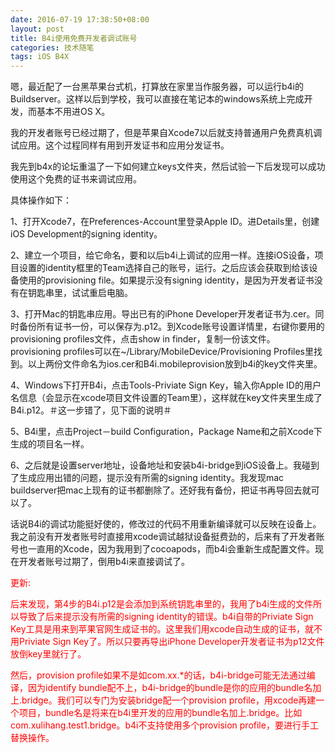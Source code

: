 ```yaml
---
date: 2016-07-19 17:38:50+08:00
layout: post
title: B4i使用免费开发者调试账号
categories: 技术随笔
tags: iOS B4X
---
```

 
嗯，最近配了一台黑苹果台式机，打算放在家里当作服务器，可以运行b4i的Buildserver。这样以后到学校，我可以直接在笔记本的windows系统上完成开发，而基本不用进OS X。

我的开发者账号已经过期了，但是苹果自Xcode7以后就支持普通用户免费真机调试应用。这个过程同样有用到开发证书和应用分发证书。

我先到b4x的论坛重温了一下如何建立keys文件夹，然后试验一下后发现可以成功使用这个免费的证书来调试应用。

具体操作如下：

1、打开Xcode7，在Preferences-Account里登录Apple ID。进Details里，创建iOS Development的signing identity。

2、建立一个项目，给它命名，要和以后b4i上调试的应用一样。连接iOS设备，项目设置的identity框里的Team选择自己的账号，运行。之后应该会获取到给该设备使用的provisioning file。如果提示没有signing identity，是因为开发者证书没有在钥匙串里，试试重启电脑。

3、打开Mac的钥匙串应用。导出已有的iPhone Developer开发者证书为.cer。同时备份所有证书一份，可以保存为.p12。到Xcode账号设置详情里，右键你要用的provisioning profiles文件，点击show in finder，复制一份该文件。provisioning profiles可以在~/Library/MobileDevice/Provisioning Profiles里找到。以上两份文件命名为ios.cer和B4i.mobileprovision放到b4i的key文件夹里。

4、Windows下打开B4i，点击Tools-Priviate Sign Key，输入你Apple ID的用户名信息（会显示在xcode项目文件设置的Team里），这样就在key文件夹里生成了B4i.p12。＃这一步错了，见下面的说明＃

5、B4i里，点击Project－build Configuration，Package Name和之前Xcode下生成的项目名一样。

6、之后就是设置server地址，设备地址和安装b4i-bridge到iOS设备上。我碰到了生成应用出错的问题，提示没有所需的signing identity。我发现mac buildserver把mac上现有的证书都删除了。还好我有备份，把证书再导回去就可以了。

话说B4i的调试功能挺好使的，修改过的代码不用重新编译就可以反映在设备上。我之前没有开发者账号时直接用xcode调试越狱设备挺费劲的，后来有了开发者账号也一直用的Xcode，因为我用到了cocoapods，而b4i会重新生成配置文件。现在开发者账号过期了，倒用b4i来直接调试了。

<p style="color:red;"> 更新:</p>

<p style="color:red;"> 后来发现，第4步的B4i.p12是会添加到系统钥匙串里的，我用了b4i生成的文件所以导致了后来提示没有所需的signing identity的错误。b4i自带的Priviate Sign Key工具是用来到苹果官网生成证书的。这里我们用xcode自动生成的证书，就不用Priviate Sign Key了。所以只要再导出iPhone Developer开发者证书为p12文件放倒key里就行了。</p>

<p style="color:red;"> 然后，provision profile如果不是如com.xx.*的话，b4i-bridge可能无法通过编译，因为identify bundle配不上，b4i-bridge的bundle是你的应用的bundle名加上.bridge。我们可以专门为安装bridge配一个provision profile，用xcode再建一个项目，bundle名是将来在b4i里开发的应用的bundle名加上.bridge。比如com.xulihang.test1.bridge。b4i不支持使用多个provision profile，要进行手工替换操作。</p>